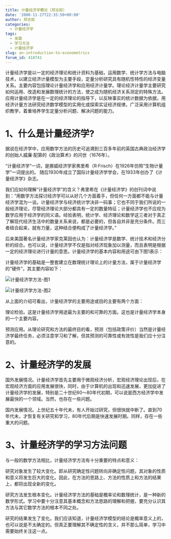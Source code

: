 ```yaml
---
title: 计量经济学概论（郑志姣）
date: '2008-11-27T22:35:50+00:00'
author: 郑志姣
categories:
  - 计量经济学
tags:
  - 发展
  - 学习方法
  - 计量经济学
slug: an-introduction-to-econometrics
forum_id: 418741
---
```


计量经济学是以一定的经济理论和统计资料为基础，运用数学、统计学方法与电脑技术，以建立经济计量模型为主要手段，定量分析研究具有随机性特性的经济变量关系。主要内容包括理论计量经济学和应用经济计量学。理论经济计量学主要研究如何运用、改造和发展数理统计的方法，使之成为随机经济关系测定的特殊方法。应用计量经济学是在一定的经济理论的指导下，以反映事实的统计数据为依据，用经济计量方法研究经济数学模型的实用化或探索实证经济规律。广泛采用计算机组织教学，着重培养学生定量分析问题、解决问题的能力。<!--more-->

# 1、什么是计量经济学?

据说在经济学中，应用数学方法的历史可追溯到三百多年前的英国古典政治经济学的创始人威廉·配第的《政治算术》的问世（1676年）。

“计量经济学”一词，是挪威经济学家弗里希（R·Frisch）在1926年仿照“生物计量学”一词提出的。 随后1930年成立了国际计量经济学学会，在1933年创办了《计量经济学》杂志。

我们应如何理解“计量经济学”的含义？弗里希在《计量经济学》的创刊词中说到：“用数学方法探讨经济学可以从好几个方面着手，但任何一方面都不能与计量经济学混为一谈。计量经济学与经济统计学决非一码事；它也不同于我们所说的一般经济理论，尽管经济理论大部分都具有一定的数量特征；计量经济学也不应视为数学应用于经济学的同义语。经验表明，统计学、经济理论和数学这三者对于真正了解现代经济生活中的数量关系来说，都是必要的，但各自并非是充分条件。而三者结合起来，就有力量，这种结合便构成了计量经济学。”

后来美国著名计量经济学家克莱因也认为：计量经济学是数学、统计技术和经济分析的综合。也可以说，计量经济学不仅是指对经济现象加以测量，而且表明是根据一定的经济理论进行计量的意思。计量经济学的基本内容和用途可由下图1表示：

计量经济学的基础是一整套建立在数理统计理论上的计量方法，属于计量经济学的“硬件”，其主要内容如下：

![计量经济学方法-图1](https://uploads.cosx.org/2008/11/1.jpg "计量经济学方法-图1")

![计量经济学方法-图2](https://uploads.cosx.org/2008/11/2.jpg "计量经济学方法-图2")

从上面的介绍可看出，计量经济学的主要用途或目的主要有两个方面：

理论检验。这是计量经济学用途最为主要的和可靠的方面。这也是计量经济学本身的一个主要内容。

预测应用。从理论研究和方法的最终目的看，预测（包括政策评价）当然是计量经济学最终任务，必须注意学习和了解，但其预测的可靠性或有效性是我们应十分注意的。

# 2、计量经济学的发展

国外发展情况。计量经济学首先主要用于微观经济分析，宏观经济理论出现后，在宏观经济方面的应用发展很快，同时，由于计算机的出现和迅速发展，更加促进了计量经济学的发展，特别是二十世纪60～80年代初期，可以说是西方经济学中发展最快的一个领域。当然，也存在一些问题。

国内发展情况。上世纪五十年代未，有人开始过研究，但很快就中断了。直到70年代未，才恢复有关研究和学习，80年代后期是快速发展时期。同样，存在一些重大的问题。

# 3、计量经济学的学习方法问题

与一般的数学方法相比，计量经济学方法有十分重要的特点和意义：

研究对象发生了较大变化。即从研究确定性问题转向非确定性问题，其对象的性质和意义将发生巨大的变化。因此，在方法的思路上、方法的性质上和方法的结果上，都将出现全新的变化。

研究方法发生根本变化。计量经济学方法的基础是概率论和数理统计，是一种新的数学形式。学习中要十分注意其基本概念和方法思路的理解和把握，要充分认识其方法与其它数学方法的根本不同之处。

研究的结果发生了变化。我们应该知道，计量经济学模型的结论是概率意义上的，也可以说是不太确定的。但真正要理解其不确定性的含义，并不那么简单，学习中需要始终关注这一点。
